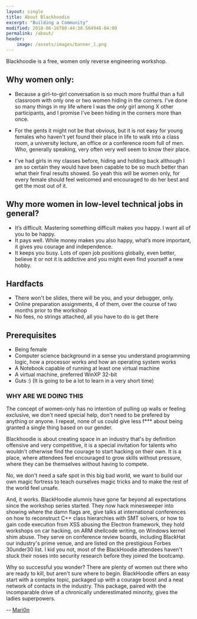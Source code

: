 ```yaml
---
layout: single
title: About Blackhoodie
excerpt: "Building a Community"
modified: 2018-06-16T00:44:38.564948-04:00
permalink: /about/
header:
    image: /assets/images/banner_1.png
---
```

Blackhoodie is a free, women only reverse engineering workshop.

## Why women only:

* Because a girl-to-girl conversation is so much more fruitful than a full classroom with only one or two women hiding in the corners. I've done so many things in my life where I was the *only* girl among X other participants, and I promise I've been hiding in the corners more than once.

* For the gents it might not be that obvious, but it is not easy for young females who haven't yet found their place in life to walk into a class room, a university lecture, an office or a conference room full of men. Who, generally speaking, very often very well seem to know their place.

* I've had girls in my classes before, hiding and holding back although I am so certain they would have been capable to be so much better than what their final results showed. So yeah this will be women only, for every female should feel welcomed and encouraged to do her best and get the most out of it.

## Why more women in low-level technical jobs in general?
* It’s difficult. Mastering something difficult makes you happy. I want all of you to be happy.
* It pays well. While money makes you also happy, what’s more important, it gives you courage and independence.
* It keeps you busy. Lots of open job positions globally, even better, believe it or not it is addictive and you might even find yourself a new hobby.

## Hardfacts

* There won't be slides, there will be you, and your debugger, only.
* Online preparation assignments, 4 of them, over the course of two months prior to the workshop
* No fees, no strings attached, all you have to do is get there


## Prerequisites

* Being female
* Computer science background in a sense you understand programming logic, how a processor works and how an operating system works
* A Notebook capable of running at least one virtual machine
* A virtual machine, preferred WinXP 32-bit
* Guts :) (It is going to be a lot to learn in a very short time)

### WHY ARE WE DOING THIS

The concept of women-only has no intention of pulling up walls or feeling exclusive, we don't need special help, don't need to be prefered by anything or anyone. I repeat, none of us could give less f*** about being granted a single thing based on our gender.

Blackhoodie is about creating space in an industry that's by definition offensive and very competitive, it is a special invitation for talents who wouldn't otherwise find the courage to start hacking on their own. It is a place, where attendees feel encouraged to grow skills without pressure, where they can be themselves without having to compete.

No, we don't need a safe spot in this big bad world, we want to build our own magic fortress to teach ourselves magic tricks and to make the rest of the world feel unsafe.

And, it works. BlackHoodie alumnis have gone far beyond all expectations since the workshop series started. They now hack minesweeper into showing where the damn flags are, give talks at international conferences on how to reconstruct C++ class hierarchies with SMT solvers, or how to gain code execution from XSS abusing the Electron framework, they hold workshops on car hacking, on ARM shellcode writing, on Windows kernel shim abuse. They serve on conference review boards, including BlackHat our industry's prime venue, and are listed on the prestigious Forbes 30under30 list. I kid you not, most of the BlackHoodie attendees haven't stuck their noses into security research before they joined the bootcamp.

Why so successful you wonder? There are plenty of women out there who are ready to kill, but aren't sure where to begin. BlackHoodie offers an easy start with a complex topic, packaged up with a courage boost and a neat network of contacts in the industry. This package, paired with the incomparable drive of a chronically underestimated minority, gives the ladies superpowers.

-- [Mari0n](https://twitter.com/pinkflawd)
